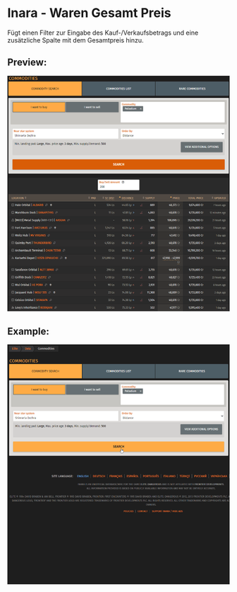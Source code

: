 # Inara - Waren Gesamt Preis

Fügt einen Filter zur Eingabe des Kauf-/Verkaufsbetrags und eine zusätzliche Spalte mit dem Gesamtpreis hinzu.

## Preview:

![Preview Image](https://github.com/Kamiikaze/Tampermonkey/raw/master/src/scripts/Inara/preview.png)

## Example:

![Preview Image](https://github.com/Kamiikaze/Tampermonkey/raw/master/src/scripts/Inara/preview-gif.gif)